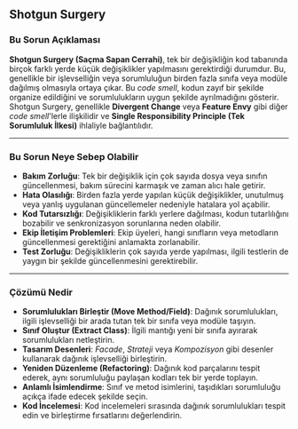 ## Shotgun Surgery

### Bu Sorun Açıklaması

**Shotgun Surgery (Saçma Sapan Cerrahi)**, tek bir değişikliğin kod tabanında birçok farklı yerde küçük değişiklikler yapılmasını gerektirdiği durumdur. Bu, genellikle bir işlevselliğin veya sorumluluğun birden fazla sınıfa veya modüle dağılmış olmasıyla ortaya çıkar. Bu *code smell*, kodun zayıf bir şekilde organize edildiğini ve sorumlulukların uygun şekilde ayrılmadığını gösterir. Shotgun Surgery, genellikle **Divergent Change** veya **Feature Envy** gibi diğer *code smell*'lerle ilişkilidir ve **Single Responsibility Principle (Tek Sorumluluk İlkesi)** ihlaliyle bağlantılıdır.

---

### Bu Sorun Neye Sebep Olabilir

- **Bakım Zorluğu**: Tek bir değişiklik için çok sayıda dosya veya sınıfın güncellenmesi, bakım sürecini karmaşık ve zaman alıcı hale getirir.
- **Hata Olasılığı**: Birden fazla yerde yapılan küçük değişiklikler, unutulmuş veya yanlış uygulanan güncellemeler nedeniyle hatalara yol açabilir.
- **Kod Tutarsızlığı**: Değişikliklerin farklı yerlere dağılması, kodun tutarlılığını bozabilir ve senkronizasyon sorunlarına neden olabilir.
- **Ekip İletişim Problemleri**: Ekip üyeleri, hangi sınıfların veya metodların güncellenmesi gerektiğini anlamakta zorlanabilir.
- **Test Zorluğu**: Değişikliklerin çok sayıda yerde yapılması, ilgili testlerin de yaygın bir şekilde güncellenmesini gerektirebilir.

---

### Çözümü Nedir

- **Sorumlulukları Birleştir (Move Method/Field)**: Dağınık sorumlulukları, ilgili işlevselliği bir arada tutan tek bir sınıfa veya modüle taşıyın.
- **Sınıf Oluştur (Extract Class)**: İlgili mantığı yeni bir sınıfa ayırarak sorumlulukları netleştirin.
- **Tasarım Desenleri**: *Facade*, *Strateji* veya *Kompozisyon* gibi desenler kullanarak dağınık işlevselliği birleştirin.
- **Yeniden Düzenleme (Refactoring)**: Dağınık kod parçalarını tespit ederek, aynı sorumluluğu paylaşan kodları tek bir yerde toplayın.
- **Anlamlı İsimlendirme**: Sınıf ve metod isimlerini, taşıdıkları sorumluluğu açıkça ifade edecek şekilde seçin.
- **Kod İncelemesi**: Kod incelemeleri sırasında dağınık sorumlulukları tespit edin ve birleştirme fırsatlarını değerlendirin.
